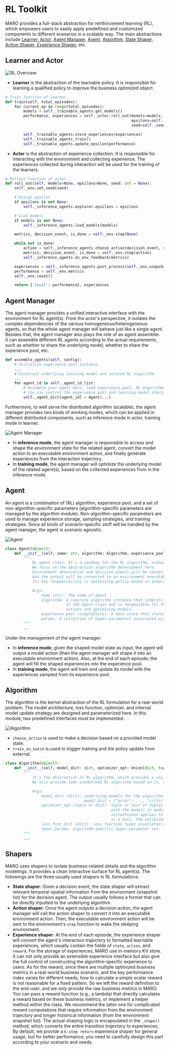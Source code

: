 # RL Toolkit

MARO provides a full-stack abstraction for reinforcement learning (RL), which
empowers users to easily apply predefined and customized components to different
scenarios in a scalable way. The main abstractions include
[Learner, Actor](#learner-and-actor), [Agent Manager](#agent-manager),
[Agent](#agent), [Algorithm](#algorithm),
[State Shaper, Action Shaper, Experience Shaper](#shapers), etc.

## Learner and Actor

![RL Overview](../images/rl/overview.svg)

- **Learner** is the abstraction of the learnable policy. It is responsible for
learning a qualified policy to improve the business optimized object.

```python
# Train function of learner.
def train(self, total_episodes):
    for current_ep in range(total_episodes):
        models = self._trainable_agents.get_models()
        performance, experiences = self._actor.roll_out(models=models,
                                                        epsilons=self._trainable_agents.explorer.epsilons,
                                                        seed=self._seed)

        self._trainable_agents.store_experiences(experiences)
        self._trainable_agents.train()
        self._trainable_agents.update_epsilon(performance)
```

- **Actor** is the abstraction of experience collection. It is responsible for
interacting with the environment and collecting experience. The experiences
collected during interaction will be used for the training of the learners.

```python
# Rollout function of actor.
def roll_out(self, models=None, epsilons=None, seed: int = None):
    self._env.set_seed(seed)

    # Assign epsilon
    if epsilons is not None:
        self._inference_agents.explorer.epsilons = epsilons

    # Load models
    if models is not None:
        self._inference_agents.load_models(models)

    metrics, decision_event, is_done = self._env.step(None)

    while not is_done:
        action = self._inference_agents.choose_action(decision_event, self._env.snapshot_list)
        metrics, decision_event, is_done = self._env.step(action)
        self._inference_agents.on_env_feedback(metrics)

    experiences = self._inference_agents.post_process(self._env.snapshot_list)
    performance = self._env.metrics
    self._env.reset()

    return {'local': performance}, experiences
```

## Agent Manager

The agent manager provides a unified interactive interface with the environment
for RL agent(s). From the actor's perspective, it isolates the complex dependencies
of the various homogeneous/heterogeneous agents, so that the whole agent manager
will behave just like a single agent. Besides that, the agent manager also plays
the role of an agent assembler. It can assemble different RL agents according to
the actual requirements, such as whether to share the underlying model, whether
to share the experience pool, etc.

```python
def assemble_agents(self, config):
    # Initialize experience pool instance.
    ...
    # Construct underlying learning model and related RL algorithm.
    ...
    for agent_id in self._agent_id_list:
        # Assemble your agent here, load experience pool, RL algorithms, etc.
        # You can control the experience pool and learning model sharing pattern, based on different assembling strategy.
        self._agent_dict[agent_id] = Agent(...)
```

Furthermore, to well serve the distributed algorithm (scalable), the agent
manager provides two kinds of working modes, which can be applied in different
distributed components, such as inference mode in actor, training mode in learner.

![Agent Manager](../images/rl/agent_manager.svg)

- In **inference mode**, the agent manager is responsible to access and shape
the environment state for the related agent, convert the model action to an
executable environment action, and finally generate experiences from the
interaction trajectory.
- In **training mode**, the agent manager will optimize the underlying model of
the related agent(s), based on the collected experiences from in the inference mode.

## Agent

An agent is a combination of (RL) algorithm, experience pool, and a set of
non-algorithm-specific parameters (algorithm-specific parameters are managed by
the algorithm module). Non-algorithm-specific parameters are used to manage
experience storage, sampling strategies, and training strategies. Since all kinds
of scenario-specific stuff will be handled by the agent manager, the agent is
scenario agnostic.

![Agent](../images/rl/agent.svg)

```python
class Agent(object):
    def __init__(self, name: str, algorithm: Algorithm, experience_pool: SimpleStore, params: AgentParameters):
        """
            RL agent class. It's a sandbox for the RL algorithm, scenarios specific details will be excluded out.
            We focus on the abstraction algorithm development here.
            Environment observation and decision events will be converted to a uniformed format before calling in.
            And the output will be converted to an environment executable format before return back to the environment.
            Its key responsibility is optimizing policy based on interaction with the environment.

            Args:
                name (str): The name of Agent.
                algorithm: A concrete algorithm instance that inherits from AbstractAlgorithm. This is the centerpiece
                           of the Agent class and is responsible for the most important tasks of an agent: choosing
                           actions and optimizing models.
                experience_pool (SimpleStore): A data store that stores experiences generated by the experience shaper.
                params: A collection of hyper-parameters associated with the model training loop.
        """
        ...
```

Under the management of the agent manager:

- In **inference mode**, given the shaped model state as input, the agent will
output a model action (then the agent manager will shape it into an executable
environment action). Also, at the end of each episode, the agent will fill the
shaped experiences into the experience pool.
- In **training mode**, the agent will train and update its model with the
experiences sampled from its experience pool.

## Algorithm

The algorithm is the kernel abstraction of the RL formulation for a real-world
problem. The model architecture, loss function, optimizer, and internal model
update strategy are designed and parameterized here. In this module, two
predefined interfaces must be implemented:

![Algorithm](../images/rl/algorithm.svg)

- `choose_action` is used to make a decision based on a provided model state.
- `train_on_batch` is used to trigger training and the policy update from external.

```python
class Algorithm(object):
    def __init__(self, model_dict: dict, optimizer_opt: Union[dict, tuple], loss_func_dict: dict, hyper_params):
        """
            It's the abstraction of RL algorithm, which provides a uniformed policy interface, such choose_action, train_on_batch.
            We also provide some predefined RL algorithm based on it, such DQN, A2C, etc. User can inherit form it to customized their own algorithms.

            Args:
                model_dict (dict): underlying models for the algorithm (e.g., for A2C,
                                   model_dict = {"actor": ..., "critic": ...})
                optimizer_opt (tuple or dict): tuple or dict of tuples of (optimizer_class, optimizer_params) associated
                                               with the models in model_dict. If it is a tuple, the optimizer to be
                                               instantiated applies to all trainable parameters from model_dict. If it
                                               is a dict, the optimizer will be applied to the related model with the same key.
                loss_func_dict (dict): loss function types associated with the models in model_dict.
                hyper_params: algorithm-specific hyper-parameter set.
        """
        ...
```

## Shapers

MARO uses shapers to isolate business-related details and the algorithm modelings.
It provides a clean interactive surface for RL agent(s). The followings are the
three usually used shapers in RL formulations:

- **State shaper**: Given a decision event, the state shaper will extract relevant
temporal-spatial information from the environment (snapshot list) for the decision
agent. The output usually follows a format that can be directly inputted to the
underlying algorithm.
- **Action shaper**: Once the agent outputs a decision action, the agent manager
will call the action shaper to convert it into an executable environment action.
Then, the executable environment action will be sent to the environment's `step`
function to wake the sleeping environment.
- **Experience shaper**: At the end of each episode, the experience shaper will
convert the agent's interaction trajectory to formatted learnable experiences,
which usually contain the fields of `state`, `action`, and `reward`. For the
storage of experiences, MARO use in-memory KV store. It can not only provide an
extensible experience interface but also give the full control of constructing
the algorithm-specific experience to users. As for the reward, since there are
multiple optimized business metrics in a real-world business scenario, and the
key performance index varies for different needs, how to calculate a simple
scalar reward is not reasonable for a fixed pattern. So we left the reward
definition to the end-user, and we only provide the raw business metrics in MARO.
You can pass a reward function (e.g., a lambda) that directly calculates a reward
based on these business metrics, or implement a helper method within the class.
We recommend the latter one for complicated reward computations that require
information from the environment trajectory and longer historical information
(from the environment snapshot list). The actual shaping logic is encapsulated
in the `_shape()` method, which converts the entire transition trajectory to
experiences. By default, we provide a `k-step return` experience shaper for
general usage, but for better performance, you need to carefully design this part
according to your scenario and needs.

<!-- At the end of each episode, the experience shaper will
shape the runtime transitions the agent collected to formatted learnable experiences.
The runtime transitions record the agent's interaction with the environment and
contain scenario-specific information (e.g. event information, business metrics)
that should be isolated from the RL algorithm. Therefore, the experience shaper
transforms it into *RL-friendly* `experiences` with `state`, `action`, and `reward`, etc. -->

<!-- At the end of each episode, the experience shaper will
convert the agent's interaction trajectory to formatted learnable experiences.
The interaction trajectory is constructed by a continuous runtime transitions
which usually record the agent's interaction with the environment and contain
extra scenario-specific information (e.g. event information, business metrics).
A formatted learnable experience usually contains the field of `state`, `action`,
and `reward`, etc. -->
